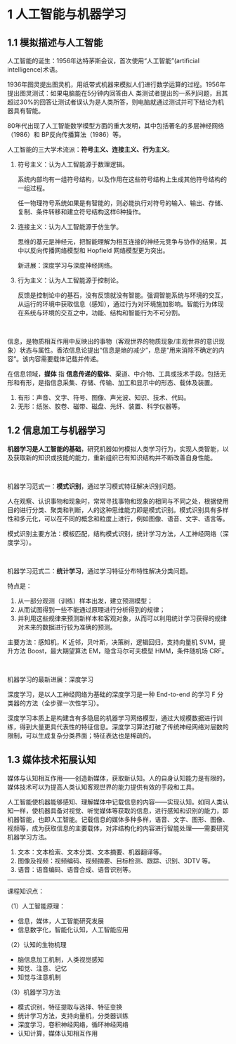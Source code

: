 # 1 人工智能与机器学习

## 1.1 模拟描述与人工智能

人工智能的诞生：1956年达特茅斯会议，首次使用“人工智能”(artificial intelligence)术语。

1936年图灵提出图灵机，用纸带式机器来模拟人们进行数学运算的过程。1956年提出图灵测试：如果电脑能在5分钟内回答由人
类测试者提出的一系列问题，且其超过30%的回答让测试者误认为是人类所答，则电脑就通过测试并可下结论为机器具有智能。

80年代出现了人工智能数学模型方面的重大发明，其中包括著名的多层神经网络（1986）和 BP反向传播算法（1986）等。

人工智能的三大学术流派：**符号主义、连接主义、行为主义**。

1. 符号主义：认为人工智能源于数理逻辑。

    系统内部均有一组符号结构，以及作用在这些符号结构上生成其他符号结构的一组过程。

    任一物理符号系统如果是有智能的，则必能执行对符号的输入、输出、存储、复制、条件转移和建立符号结构这样6种操作。

2. 连接主义：认为人工智能源于仿生学。

    思维的基元是神经元，把智能理解为相互连接的神经元竞争与协作的结果，其中以反向传播网络模型和 Hopfield 网络模型更为突出。

    新进展：深度学习与深度神经网络。

3. 行为主义：认为人工智能源于控制论。

    反馈是控制论中的基石，没有反馈就没有智能。强调智能系统与环境的交互，从运行的环境中获取信息（感知），通过行为对环境施加影响。智能行为体现在系统与环境的交互之中，功能、结构和智能行为不可分割。

<br>

信息，是物质相互作用中反映出的事物（客观世界的物质现象/主观世界的意识现象）状态与属性。香浓信息论提出“信息是熵的减少”，息是“用来消除不确定的内容”。该内容需要载体记载并传递。

在信息领域，**媒体** 指 **信息传递的载体**、渠道、中介物、工具或技术手段。包括无形和有形，是指信息采集、存储、传输、加工和显示中的形态、载体及装置。

1. 有形：声音、文字、符号、图像、声光波、知识、技术、代码。
2. 无形：纸张、胶卷、磁带、磁盘、光纤、装置、科学仪器等。

## 1.2 信息加工与机器学习

**机器学习是人工智能的基础**，研究机器如何模拟人类学习行为，实现人类智能，以及获取新的知识或技能的能力，重新组织已有知识结构并不断改善自身性能。

<br>

机器学习范式一：**模式识别**，通过学习模式特征解决识别问题。

人在观察、认识事物和现象时，常常寻找事物和现象的相同与不同之处，根据使用目的进行分类、聚类和判断，人的这种思维能力即是模式识别。模式识别具有多样性和多元化，可以在不同的概念和粒度上进行，例如图像、语音、文字、语言等。

模式识别主要方法：模板匹配，结构模式识别，统计学习方法，人工神经网络（深度学习）。

<br>

机器学习范式二：**统计学习**，通过学习特征分布特性解决分类问题。

特点是：

1. 从一部分观测（训练）样本出发，建立预测模型；
2. 从而试图得到一些不能通过原理进行分析得到的规律；
3. 并利用这些规律来预测新样本和客观对象，从而可以利用统计学习获得的规律对未来的数据进行较为准确的预测。

主要方法：感知机，K 近邻，贝叶斯，决策树，逻辑回归，支持向量机 SVM，提升方法 Boost，最大期望算法 EM，隐含马尔可夫模型 HMM，条件随机场 CRF。

<br>

机器学习的最新进展：深度学习

深度学习，是以人工神经网络为基础的深度学习是一种 End-to-end 的学习 F 分类器的方法（全步骤一次性学习）。

深度学习本质上是构建含有多隐层的机器学习网络模型，通过大规模数据进行训练，得到大量更具代表性的特征信息。深度学习算法打破了传统神经网络对层数的限制，可以生成复杂分类界面；特征表达也是稀疏的。

## 1.3 媒体技术拓展认知

媒体与认知相互作用——创造新媒体，获取新认知。人的自身认知能力是有限的，媒体技术可以为提高人类认知客观世界的能力提供有效的手段和工具。

人工智能使机器能够感知、理解媒体中记载信息的内容——实现认知。如同人类认知一样，使机器具备对视觉、听觉媒体等获取的信息，进行感知和识别的能力，即机器智能，也即人工智能。记载信息的媒体多种多样，语音、文字、图形、图像、视频等，成为获取信息的主要载体，对非结构化的内容进行智能处理——需要研究机器学习方法。

1. 文本：文本检索、文本分类、文本摘要、机器翻译等。
2. 图像及视频：视频编码、视频摘要、目标检测、跟踪、识别、3DTV 等。
3. 语音：语音编码、语音合成、语音识别等。

---

课程知识点：

（1）人工智能原理：

- 信息，媒体，人工智能研究发展
- 信息数字化，智能化认知，人工智能应用

（2）认知的生物机理

- 脑信息加工机制，人类视觉感知
- 知觉、注意、记忆
- 知觉与注意机制

（3）机器学习方法

- 模式识别，特征提取与选择、特征变换
- 统计学习方法，支持向量机，分类器训练
- 深度学习，卷积神经网络，循环神经网络
- 认知计算，媒体认知相互作用
